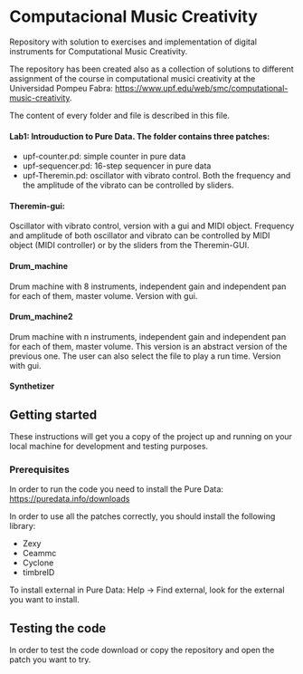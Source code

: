 # Computacional Music Creativity

Repository with solution to exercises and implementation of digital instruments for Computational Music Creativity. 

The repository has been created also as a collection of solutions to different assignment of the course in computational musici creativity at the Universidad Pompeu Fabra: https://www.upf.edu/web/smc/computational-music-creativity. 

The content of every folder and file is described in this file. 

#### Lab1: Introuduction to Pure Data. The folder contains three patches:
-  upf-counter.pd: simple counter in pure data 
-  upf-sequencer.pd: 16-step sequencer in pure data
-  upf-Theremin.pd: oscillator with vibrato control. Both the frequency and the amplitude of the vibrato can be controlled by sliders. 

#### Theremin-gui: 
Oscillator with vibrato control, version with a gui and MIDI object. Frequency and amplitude of both oscillator and vibrato can be controlled by MIDI object (MIDI controller) or by the sliders from the Theremin-GUI.

#### Drum_machine 

Drum machine with 8 instruments, independent gain and independent pan for each of them, master volume. 
Version with gui. 

#### Drum_machine2

Drum machine with n instruments, independent gain and independent pan for each of them, master volume. 
This version is an abstract version of the previous one. The user can also select the file to play a run time. 
Version with gui. 

#### Synthetizer 

## Getting started
These instructions will get you a copy of the project up and running on your local machine for development and testing purposes.

### Prerequisites
In order to run the code you need to install the Pure Data: 
https://puredata.info/downloads

In order to use all the patches correctly, you should install the following library: 
- Zexy
- Ceammc
- Cyclone
- timbreID

To install external in Pure Data: Help -> Find external, look for the external you want to install. 

## Testing the code
In order to test the code download or copy the repository and open the patch you want to try. 


